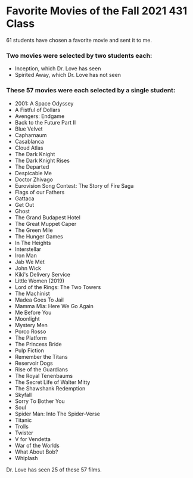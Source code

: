 # Favorite Movies of the Fall 2021 431 Class

61 students have chosen a favorite movie and sent it to me. 

### Two movies were selected by two students each:

- Inception, which Dr. Love has seen
- Spirited Away, which Dr. Love has not seen

### These 57 movies were each selected by a single student:

- 2001: A Space Odyssey
- A Fistful of Dollars
- Avengers: Endgame
- Back to the Future Part II
- Blue Velvet
- Capharnaum
- Casablanca
- Cloud Atlas
- The Dark Knight
- The Dark Knight Rises
- The Departed
- Despicable Me
- Doctor Zhivago
- Eurovision Song Contest: The Story of Fire Saga
- Flags of our Fathers
- Gattaca
- Get Out
- Ghost
- The Grand Budapest Hotel
- The Great Muppet Caper
- The Green Mile
- The Hunger Games
- In The Heights
- Interstellar
- Iron Man
- Jab We Met
- John Wick
- Kiki's Delivery Service
- Little Women (2019)
- Lord of the Rings: The Two Towers
- The Machinist
- Madea Goes To Jail
- Mamma Mia: Here We Go Again
- Me Before You
- Moonlight
- Mystery Men
- Porco Rosso
- The Platform
- The Princess Bride
- Pulp Fiction
- Remember the Titans
- Reservoir Dogs
- Rise of the Guardians
- The Royal Tenenbaums
- The Secret Life of Walter Mitty
- The Shawshank Redemption
- Skyfall
- Sorry To Bother You
- Soul
- Spider Man: Into The Spider-Verse
- Titanic
- Trolls
- Twister
- V for Vendetta
- War of the Worlds
- What About Bob?
- Whiplash

Dr. Love has seen 25 of these 57 films.

